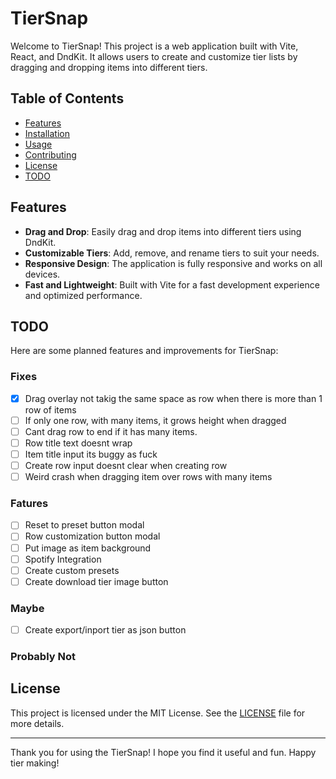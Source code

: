 # TierSnap

Welcome to TierSnap! This project is a web application built with Vite, React, and DndKit. It allows users to create and customize tier lists by dragging and dropping items into different tiers.

## Table of Contents

- [Features](#features)
- [Installation](#installation)
- [Usage](#usage)
- [Contributing](#contributing)
- [License](#license)
- [TODO](#todo)

## Features

- **Drag and Drop**: Easily drag and drop items into different tiers using DndKit.
- **Customizable Tiers**: Add, remove, and rename tiers to suit your needs.
- **Responsive Design**: The application is fully responsive and works on all devices.
- **Fast and Lightweight**: Built with Vite for a fast development experience and optimized performance.

## TODO

Here are some planned features and improvements for TierSnap:

### Fixes

- [x] Drag overlay not takig the same space as row when there is more than 1 row of items
- [ ] If only one row, with many items, it grows height when dragged
- [ ] Cant drag row to end if it has many items.
- [ ] Row title text doesnt wrap
- [ ] Item title input its buggy as fuck
- [ ] Create row input doesnt clear when creating row
- [ ] Weird crash when dragging item over rows with many items

### Fatures

- [ ] Reset to preset button modal
- [ ] Row customization button modal
- [ ] Put image as item background
- [ ] Spotify Integration
- [ ] Create custom presets
- [ ] Create download tier image button

### Maybe

- [ ] Create export/inport tier as json button

### Probably Not

## License

This project is licensed under the MIT License. See the [LICENSE](LICENSE) file for more details.

---

Thank you for using the TierSnap! I hope you find it useful and fun. Happy tier making!
